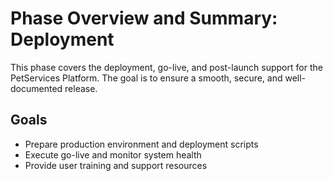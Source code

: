 # Phase Overview and Summary: Deployment

This phase covers the deployment, go-live, and post-launch support for the PetServices Platform. The goal is to ensure a smooth, secure, and well-documented release.

## Goals
- Prepare production environment and deployment scripts
- Execute go-live and monitor system health
- Provide user training and support resources
